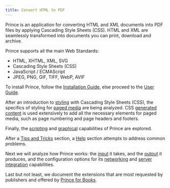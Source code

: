 ```yaml
---
title: Convert HTML to PDF
---
```


<link rel="preconnect" href="https://fonts.googleapis.com">
<link rel="preconnect" href="https://fonts.gstatic.com" crossorigin>
<link href="https://fonts.googleapis.com/css2?family=Lato:ital,wght@0,100;0,300;0,400;0,700;0,900;1,100;1,300;1,400;1,700;1,900&display=swap" rel="stylesheet">

Prince is an application for converting HTML and XML documents into PDF files by applying Cascading Style Sheets (CSS).
HTML and XML are seamlessly transformed into documents you can print, download and archive.

Prince supports all the main Web Standards:

-   HTML, XHTML, XML, SVG
-   Cascading Style Sheets (CSS)
-   JavaScript / ECMAScript
-   JPEG, PNG, GIF, TIFF, WebP, AVIF

To install Prince, follow the [Installation Guide](installing.md), else
proceed to the [User Guide](styling.md).

After an introduction to [styling](styling.md) with Cascading Style Sheets
(CSS), the specifics of styling for [paged media](paged.md) are being analyzed.
CSS [generated content](gen-content.md) is used extensively to add all the
necessary elements for paged media, such as page numbering and page headers
and footers.

Finally, the [scripting](javascript.md) and [graphical](graphics.md)
capabilities of Prince are explored.

After a [Tips and Tricks](cookbook.md) section, a [Help](help.md) section
attempts to address common problems.

Next we will analyze how Prince works: the [input](prince-input.md) it
takes, and the [output](prince-output.md) it produces, and the configuration
options for its [networking](prince-networking.md) and
[server integration](server-integration.md) capabilities.

Last but not least, we document the extensions that are most requested
by publishers and offered by [Prince for Books](prince-for-books.md).
